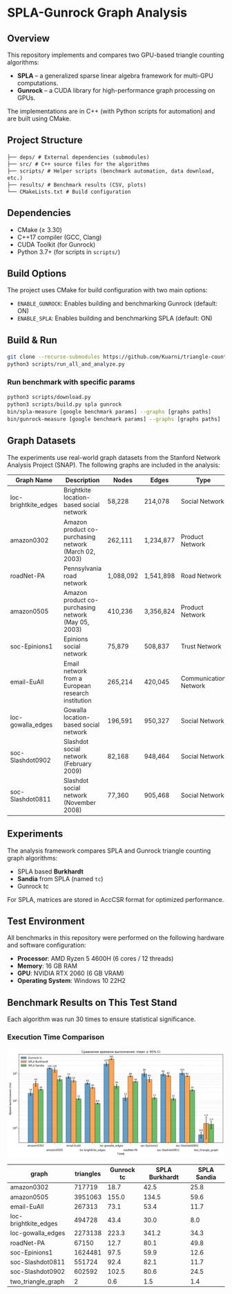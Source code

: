 # SPLA-Gunrock Graph Analysis

## Overview
This repository implements and compares two GPU-based triangle counting algorithms:
- **SPLA** – a generalized sparse linear algebra framework for multi-GPU computations.
- **Gunrock** – a CUDA library for high-performance graph processing on GPUs.

The implementations are in C++ (with Python scripts for automation) and are built using CMake.

## Project Structure
```
├── deps/ # External dependencies (submodules)
├── src/ # C++ source files for the algorithms
├── scripts/ # Helper scripts (benchmark automation, data download, etc.)
├── results/ # Benchmark results (CSV, plots)
└── CMakeLists.txt # Build configuration
```

## Dependencies
- CMake (≥ 3.30)
- C++17 compiler (GCC, Clang)
- CUDA Toolkit (for Gunrock)
- Python 3.7+ (for scripts in `scripts/`)

## Build Options
The project uses CMake for build configuration with two main options:
- `ENABLE_GUNROCK`: Enables building and benchmarking Gunrock (default: ON)
- `ENABLE_SPLA`: Enables building and benchmarking SPLA (default: ON)

## Build & Run
```bash
git clone --recurse-submodules https://github.com/Kuarni/triangle-counting-spla-vs-gunrock.git
python3 scripts/run_all_and_analyze.py
```

### Run benchmark with specific params
```bash
python3 scripts/download.py
python3 scripts/build.py spla gunrock
bin/spla-measure [google benchmark params] --graphs [graphs paths]
bin/gunrock-measure [google benchmark params] --graphs [graphs paths]
```

## Graph Datasets

The experiments use real-world graph datasets from the Stanford Network Analysis Project (SNAP). The following graphs are included in the analysis:

| Graph Name | Description | Nodes | Edges | Type |
|------------|-------------|-------|-------|------|
| loc-brightkite_edges | Brightkite location-based social network | 58,228 | 214,078 | Social Network |
| amazon0302 | Amazon product co-purchasing network (March 02, 2003) | 262,111 | 1,234,877 | Product Network |
| roadNet-PA | Pennsylvania road network | 1,088,092 | 1,541,898 | Road Network |
| amazon0505 | Amazon product co-purchasing network (May 05, 2003) | 410,236 | 3,356,824 | Product Network |
| soc-Epinions1 | Epinions social network | 75,879 | 508,837 | Trust Network |
| email-EuAll | Email network from a European research institution | 265,214 | 420,045 | Communication Network |
| loc-gowalla_edges | Gowalla location-based social network | 196,591 | 950,327 | Social Network |
| soc-Slashdot0902 | Slashdot social network (February 2009) | 82,168 | 948,464 | Social Network |
| soc-Slashdot0811 | Slashdot social network (November 2008) | 77,360 | 905,468 | Social Network |

## Experiments

The analysis framework compares SPLA and Gunrock triangle counting graph algorithms:
- SPLA based **Burkhardt** 
- **Sandia** from SPLA (named `tc`)
- Gunrock tc

For SPLA, matrices are stored in AccCSR format for optimized performance.

## Test Environment
All benchmarks in this repository were performed on the following hardware and software configuration:

- **Processor**: AMD Ryzen 5 4600H (6 cores / 12 threads)
- **Memory**: 16 GB RAM
- **GPU**: NVIDIA RTX 2060 (6 GB VRAM)
- **Operating System**: Windows 10 22H2

## Benchmark Results on This Test Stand

Each algorithm was run 30 times to ensure statistical significance.

### Execution Time Comparison
![Execution Time Comparison](results/example_Gunrock_tc_SPLA_Burkhardt_SPLA_Sandia_bench.png)

| graph                   | triangles | Gunrock tc | SPLA Burkhardt | SPLA Sandia |
|-------------------------|-----------|------------|----------------|-------------|
| amazon0302              |    717719 |       18.7 |           42.5 |        25.8 |
| amazon0505              |   3951063 |      155.0 |          134.5 |        59.6 |
| email-EuAll             |    267313 |       73.1 |           53.4 |        11.7 |
| loc-brightkite_edges    |    494728 |       43.4 |           30.0 |         8.0 |
| loc-gowalla_edges       |   2273138 |      223.3 |          341.2 |        34.3 |
| roadNet-PA              |     67150 |       12.7 |           80.1 |        49.8 |
| soc-Epinions1           |   1624481 |       97.5 |           59.9 |        12.6 |
| soc-Slashdot0811        |    551724 |       92.4 |           82.1 |        11.7 |
| soc-Slashdot0902        |    602592 |      102.5 |           80.6 |        24.5 |
| two_triangle_graph      |         2 |        0.6 |            1.5 |         1.4 |



